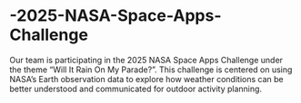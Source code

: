 # -2025-NASA-Space-Apps-Challenge
Our team is participating in the 2025 NASA Space Apps Challenge under the theme “Will It Rain On My Parade?”. This challenge is centered on using NASA’s Earth observation data to explore how weather conditions can be better understood and communicated for outdoor activity planning.
